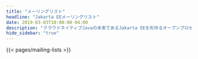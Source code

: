 ```yaml
---
title: "メーリングリスト"
headline: "Jakarta EEメーリングリスト"
date: 2019-03-03T10:00:00-04:00
description: "クラウドネイティブJavaの未来であるJakarta EEを形作るオープンプロセスに参加しましょう。"
hide_sidebar: "true"
---
```


{{< pages/mailing-lists >}}
